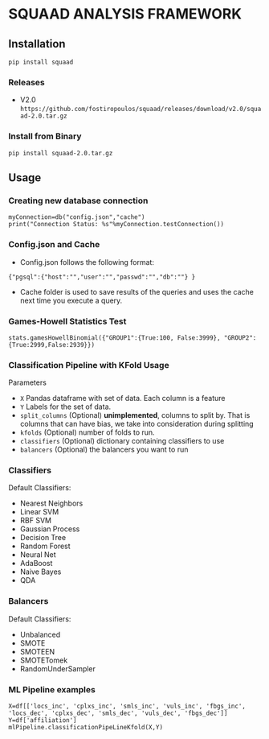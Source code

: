 # SQUAAD ANALYSIS FRAMEWORK

## Installation

`pip install squaad`

### Releases

* V2.0 `https://github.com/fostiropoulos/squaad/releases/download/v2.0/squaad-2.0.tar.gz`


### Install from Binary
`pip install squaad-2.0.tar.gz`

## Usage

### Creating new database connection
~~~~
myConnection=db("config.json","cache")
print("Connection Status: %s"%myConnection.testConnection())
~~~~

### Config.json and Cache

* Config.json follows the following format:
~~~~
{"pgsql":{"host":"","user":"","passwd":"","db":""} }
~~~~
* Cache folder is used to save results of the queries and uses the cache next time you execute a query.

### Games-Howell Statistics Test

~~~~
stats.gamesHowellBinomial({"GROUP1":{True:100, False:3999}, "GROUP2":{True:2999,False:2939}})
~~~~~

### Classification Pipeline with KFold Usage

Parameters

* `X` Pandas dataframe with set of data. Each column is a feature
* `Y`  Labels for the set of data.
* `split_columns` (Optional) **unimplemented**, columns to split by. That is columns that can have bias, we take into consideration during splitting
* `kfolds` (Optional)  number of folds to run.
* `classifiers` (Optional)  dictionary containing classifiers to use
* `balancers` (Optional)  the balancers you want to run

### Classifiers

Default Classifiers:
* Nearest Neighbors
* Linear SVM
* RBF SVM
* Gaussian Process
* Decision Tree
* Random Forest
* Neural Net
* AdaBoost
* Naive Bayes
* QDA

### Balancers

Default Classifiers:
* Unbalanced
* SMOTE
* SMOTEEN
* SMOTETomek
* RandomUnderSampler

### ML Pipeline examples

~~~~
X=df[['locs_inc', 'cplxs_inc', 'smls_inc', 'vuls_inc', 'fbgs_inc', 'locs_dec', 'cplxs_dec', 'smls_dec', 'vuls_dec', 'fbgs_dec']]
Y=df['affiliation']
mlPipeline.classificationPipeLineKfold(X,Y)
~~~~
